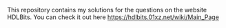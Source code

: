 This repository contains my solutions for the questions on the website HDLBits. You can check it out here https://hdlbits.01xz.net/wiki/Main_Page
